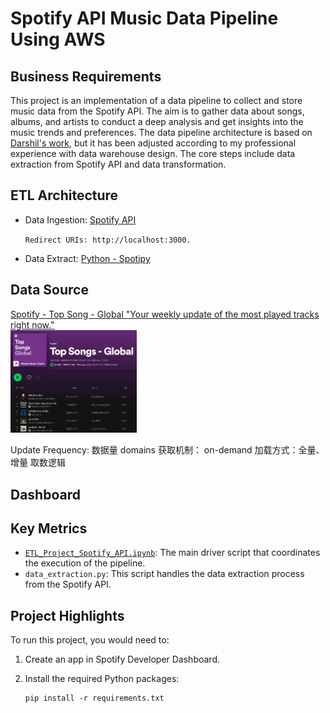 # Spotify API Music Data Pipeline Using AWS

## Business Requirements
This project is an implementation of a data pipeline to collect and store music data from the Spotify API. The aim is to gather data about songs, albums, and artists to conduct a deep analysis and get insights into the music trends and preferences.
The data pipeline architecture is based on [Darshil's work](https://github.com/darshilparmar/python-for-data-engineering/tree/main/6.%20End-To-End%20Data%20Pipeline%20Project), but it has been adjusted according to my professional experience with data warehouse design. The core steps include data extraction from Spotify API and data transformation.

## ETL Architecture


- Data Ingestion: [Spotify API](https://developer.spotify.com/dashboard)

  `Redirect URIs: http://localhost:3000.`

- Data Extract: [Python - Spotipy](https://spotipy.readthedocs.io/en/2.22.1/)




## Data Source
[Spotify - Top Song - Global "Your weekly update of the most played tracks right now."](https://open.spotify.com/playlist/37i9dQZEVXbNG2KDcFcKOF)
<br>
<img src="https://github.com/irenejiazhou/Data-Engineering-Projects/blob/main/Spotify_ETL_Project/Others/Spotify_Top_Songs_Global.png"  width="40%" height="40%">



Update Frequency:
数据量
domains
获取机制： on-demand
加载方式：全量、增量
取数逻辑



## Dashboard

## Key Metrics



- [`ETL_Project_Spotify_API.ipynb`](https://github.com/irenejiazhou/Data-Engineering-Projects/blob/main/Spotify_ETL_Project/ETL_Project_Spotify_API.ipynb): The main driver script that coordinates the execution of the pipeline.
- `data_extraction.py`: This script handles the data extraction process from the Spotify API.

## Project Highlights

To run this project, you would need to:

1. Create an app in Spotify Developer Dashboard.

1. Install the required Python packages: 
    ```
    pip install -r requirements.txt
    ```

